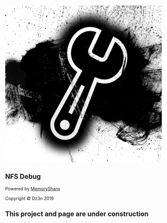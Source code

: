 <p align="center"><img src="https://raw.githubusercontent.com/feel-the-dz3n/NFSDebug/master/Media/NFS%20Debug%20Icon.png"/></p>

## NFS Debug

Powered by [MemorySharp](https://github.com/ZenLulz/MemorySharp)

Copyright © Dz3n 2019

## This project and page are under construction

